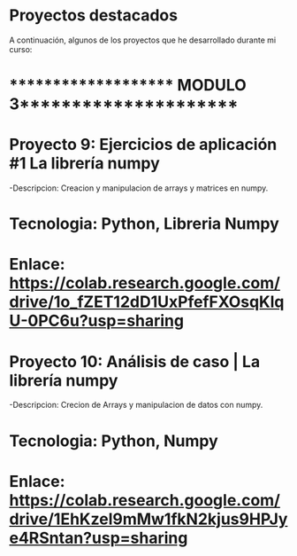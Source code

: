# Proyectos destacados
A continuación, algunos de los proyectos que he desarrollado durante mi curso:

# ******************* MODULO 3*********************

# Proyecto 9: Ejercicios de aplicación #1 La librería numpy
-Descripcion: Creacion y manipulacion de arrays y matrices en numpy. 
# Tecnologia: Python, Libreria Numpy
# Enlace: https://colab.research.google.com/drive/1o_fZET12dD1UxPfefFXOsqKlqU-0PC6u?usp=sharing

# Proyecto 10: Análisis de caso | La librería numpy
-Descripcion: Crecion de Arrays y manipulacion de datos con numpy. 
# Tecnologia: Python, Numpy
# Enlace: https://colab.research.google.com/drive/1EhKzel9mMw1fkN2kjus9HPJye4RSntan?usp=sharing

